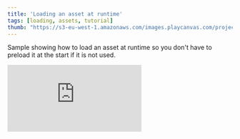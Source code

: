 ```yaml
---
title: 'Loading an asset at runtime'
tags: [loading, assets, tutorial]
thumb: "https://s3-eu-west-1.amazonaws.com/images.playcanvas.com/projects/12/439122/FA68B8-image-75.jpg"
---
```


Sample showing how to load an asset at runtime so you don't have to preload it at the start if it is not used.

<div className="iframe-container">
    <iframe loading="lazy" src="https://playcanv.as/p/xIkPLoyX/" title="Loading an asset at runtime" webkitallowfullscreen="true" mozallowfullscreen="true" allow="autoplay" allowfullscreen="true" allowvr="" scrolling="no" frameborder="0" />
</div>
